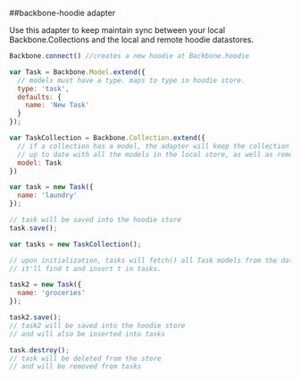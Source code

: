 ##backbone-hoodie adapter

Use this adapter to keep maintain sync between your local Backbone.Collections and the local and remote hoodie datastores.



```javascript
Backbone.connect() //creates a new hoodie at Backbone.hoodie

var Task = Backbone.Model.extend({
  // models must have a type. maps to type in hoodie store.
  type: 'task',
  defaults: {
    name: 'New Task'
  }
});

var TaskCollection = Backbone.Collection.extend({
  // if a collection has a model, the adapter will keep the collection
  // up to date with all the models in the local store, as well as remote events
  model: Task 
})

var task = new Task({
  name: 'laundry'
});

// task will be saved into the hoodie store
task.save();

var tasks = new TaskCollection();

// upon initialization, tasks will fetch() all Task models from the datastore.
// it'll find t and insert t in tasks.

task2 = new Task({
  name: 'groceries'
});

task2.save();
// task2 will be saved into the hoodie store
// and will also be inserted into tasks

task.destroy();
// task will be deleted from the store
// and will be removed from tasks
```
